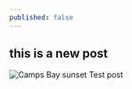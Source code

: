 ```yaml
---
published: false
---
```


## this is a new post
![Camps Bay sunset]({{site.baseurl}}/assets/img/CNV00005.JPG)
Test post

